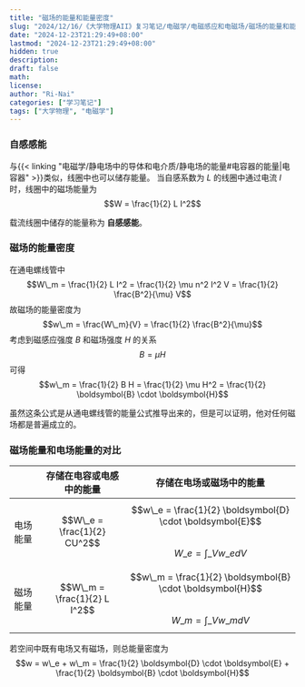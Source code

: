 ```yaml
---
title: "磁场的能量和能量密度"
slug: "2024/12/16/《大学物理AII》复习笔记/电磁学/电磁感应和电磁场/磁场的能量和能量密度"
date: "2024-12-23T21:29:49+08:00"
lastmod: "2024-12-23T21:29:49+08:00"
hidden: true
description:
draft: false
math:
license:
author: "Ri-Nai"
categories: ["学习笔记"]
tags: ["大学物理", "电磁学"]
---
```

### 自感感能
与{{< linking "电磁学/静电场中的导体和电介质/静电场的能量#电容器的能量|电容器" >}}类似，线圈中也可以储存能量。
当自感系数为 $L$ 的线圈中通过电流 $I$ 时，线圈中的磁场能量为
$$W = \frac{1}{2} L I^2$$

载流线圈中储存的能量称为 **自感感能**。

### 磁场的能量密度
在通电螺线管中
$$W\_m = \frac{1}{2} L I^2 = \frac{1}{2} \mu n^2 I^2 V = \frac{1}{2} \frac{B^2}{\mu} V$$
故磁场的能量密度为
$$w\_m = \frac{W\_m}{V} = \frac{1}{2} \frac{B^2}{\mu}$$
考虑到磁感应强度 $B$ 和磁场强度 $H$ 的关系
$$B = \mu H$$
可得
$$w\_m = \frac{1}{2} B H = \frac{1}{2} \mu H^2 = \frac{1}{2} \boldsymbol{B} \cdot \boldsymbol{H}$$

虽然这条公式是从通电螺线管的能量公式推导出来的，但是可以证明，他对任何磁场都是普遍成立的。

### 磁场能量和电场能量的对比
| | 存储在电容或电感中的能量 | 存储在电场或磁场中的能量 |
| :--- | --- | --- |
| 电场能量 | $$W\_e = \frac{1}{2} CU^2$$ | $$w\_e = \frac{1}{2} \boldsymbol{D} \cdot \boldsymbol{E}$$ <br> $$W\_e = \int\_V w\_e dV$$ |
| 磁场能量 | $$W\_m = \frac{1}{2} L I^2$$ | $$w\_m = \frac{1}{2} \boldsymbol{B} \cdot \boldsymbol{H}$$ <br> $$W\_m = \int\_V w\_m dV$$ |

若空间中既有电场又有磁场，则总能量密度为
$$w = w\_e + w\_m = \frac{1}{2} \boldsymbol{D} \cdot \boldsymbol{E} + \frac{1}{2} \boldsymbol{B} \cdot \boldsymbol{H}$$

